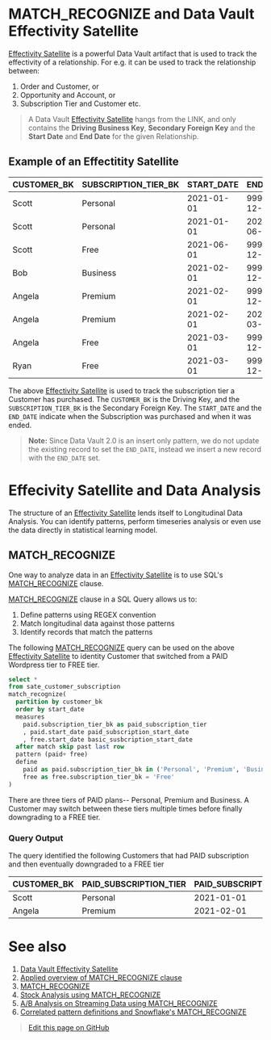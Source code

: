 # MATCH_RECOGNIZE and Data Vault Effectivity Satellite
[Effectivity Satellite](data-vault-effectivity-satellite.md) is a powerful Data Vault artifact that is used to track the effectivity of a relationship. For e.g. it can be used to track the relationship between:
1. Order and Customer, or 
2. Opportunity and Account, or 
3. Subscription Tier and Customer etc. 

> A Data Vault [Effectivity Satellite](data-vault-effectivity-satellite.md) hangs from the LINK, and only contains the **Driving Business Key**, **Secondary Foreign Key** and the **Start Date** and **End Date** for the given Relationship.


## Example of an Effectitity Satellite

| CUSTOMER_BK | SUBSCRIPTION_TIER_BK | START_DATE | END_DATE   |
|-------------|----------------------|------------|------------|
| Scott       | Personal             | 2021-01-01 | 9999-12-31 |
| Scott       | Personal             | 2021-01-01 | 2021-06-01 |
| Scott       | Free                 | 2021-06-01 | 9999-12-31 |
| Bob         | Business             | 2021-02-01 | 9999-12-31 |
| Angela      | Premium              | 2021-02-01 | 9999-12-31 |
| Angela      | Premium              | 2021-02-01 | 2021-03-01 |
| Angela      | Free                 | 2021-03-01 | 9999-12-31 |
| Ryan        | Free                 | 2021-03-01 | 9999-12-31 |

The above [Effectivity Satellite](data-vault-effectivity-satellite.md) is used to track the subscription tier a Customer has purchased. The `CUSTOMER_BK` is the Driving Key, and the `SUBSCRIPTION_TIER_BK` is the Secondary Foreign Key. The `START_DATE` and the `END_DATE` indicate when the Subscription was purchased and when it was ended. 

> **Note:** Since Data Vault 2.0 is an insert only pattern, we do not update the existing record to set the `END_DATE`, instead we insert a new record with the `END_DATE` set.

# Effecivity Satellite and Data Analysis
The structure of an [Effectivity Satellite](data-vault-effectivity-satellite.md) lends itself to Longitudinal Data Analysis. You can identify patterns, perform timeseries analysis or even use the data directly in statistical learning model. 

## MATCH_RECOGNIZE
One way to analyze data in an [Effectivity Satellite](data-vault-effectivity-satellite.md) is to use SQL's [MATCH_RECOGNIZE](applied-overview-of-MATCH_RECOGNIZE-clause.md) clause.

[MATCH_RECOGNIZE](applied-overview-of-MATCH_RECOGNIZE-clause.md) clause in a SQL Query allows us to:
1. Define patterns using REGEX convention
2. Match longitudinal data against those patterns
3. Identify records that match the patterns

The following [MATCH_RECOGNIZE](applied-overview-of-MATCH_RECOGNIZE-clause.md) query can be used on the above [Effectivity Satellite](data-vault-effectivity-satellite.md) to identity Customer that switched from a PAID Wordpress tier to FREE tier. 

```sql
select * 
from sate_customer_subscription
match_recognize(
  partition by customer_bk
  order by start_date
  measures
    paid.subscription_tier_bk as paid_subscription_tier
    , paid.start_date paid_subscription_start_date
    , free.start_date basic_susbcription_start_date   
  after match skip past last row
  pattern (paid+ free)
  define 
    paid as paid.subscription_tier_bk in ('Personal', 'Premium', 'Business'), 
    free as free.subscription_tier_bk = 'Free'
)
```

There are three tiers of PAID plans-- Personal, Premium and Business. A Customer may switch between these tiers multiple times before finally downgrading to a FREE tier.


### Query Output

The query identified the following Customers that had PAID subscription and then eventually downgraded to a FREE tier

| CUSTOMER_BK | PAID_SUBSCRIPTION_TIER | PAID_SUBSCRIPTION_START_DATE | BASIC_SUSBCRIPTION_START_DATE |
|-------------|------------------------|------------------------------|-------------------------------|
| Scott       | Personal               | 2021-01-01                   | 2021-06-01                    |
| Angela      | Premium                | 2021-02-01                   | 2021-03-01                    |


# See also
1. [Data Vault Effectivity Satellite](data-vault-effectivity-satellite.md) 
2. [Applied overview of MATCH_RECOGNIZE clause](applied-overview-of-MATCH_RECOGNIZE-clause.md)
3. [MATCH_RECOGNIZE](match_recognize.md)
4. [Stock Analysis using MATCH_RECOGNIZE](stock-analysis.md)
5. [A/B Analysis on Streaming Data using MATCH_RECOGNIZE](A-B-analysis-on-streaming-data-using-MATCH_RECOGNIZE.md)
6. [Correlated pattern definitions and Snowflake's MATCH_RECOGNIZE](correlated-pattern-definitions-and-MATCH_RECOGNIZE.md)

> <a href="{{ site.github.repository_url }}/edit/{{ site.github.source.branch }}/{{ page.path }}">Edit this page on GitHub</a>

